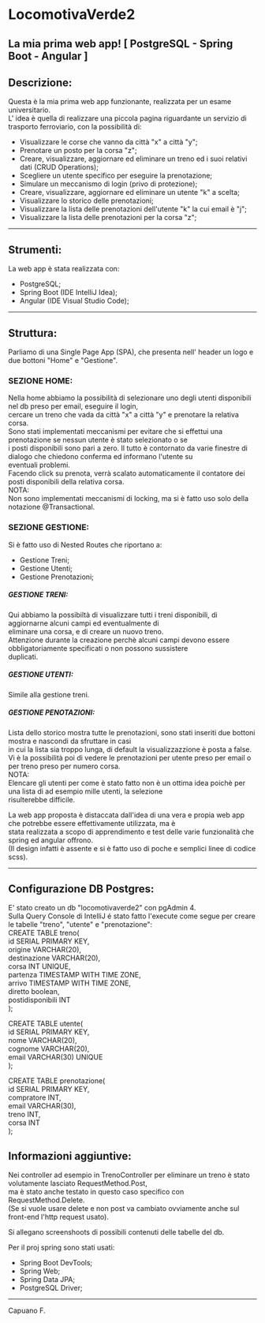 # LocomotivaVerde2
La mia prima web app! [ PostgreSQL - Spring Boot - Angular ]
---

## Descrizione:

Questa è la mia prima web app funzionante, realizzata per un esame universitario.  
L' idea è quella di realizzare una piccola pagina riguardante un servizio di trasporto ferroviario, con la possibilità di:  
- Visualizzare le corse che vanno da città "x" a città "y";
- Prenotare un posto per la corsa "z";
- Creare, visualizzare, aggiornare ed eliminare un treno ed i suoi relativi dati (CRUD Operations);
- Scegliere un utente specifico per eseguire la prenotazione;
- Simulare un meccanismo di login (privo di protezione);
- Creare, visualizzare, aggiornare ed eliminare un utente "k" a scelta;
- Visualizzare lo storico delle prenotazioni;
- Visualizzare la lista delle prenotazioni dell'utente "k" la cui email è "j";
- Visualizzare la lista delle prenotazioni per la corsa "z";
  
---

## Strumenti:

La web app è stata realizzata con:  
- PostgreSQL;
- Spring Boot (IDE IntelliJ Idea);
- Angular (IDE Visual Studio Code);
  
---

## Struttura:

Parliamo di una Single Page App (SPA), che presenta nell' header un logo e due bottoni "Home" e "Gestione".

### SEZIONE HOME:
Nella home abbiamo la possibilità di selezionare uno degli utenti disponibili nel db preso per email, eseguire il login,  
cercare un treno che vada da città "x" a città "y" e prenotare la relativa corsa.  
Sono stati implementati meccanismi per evitare che si effettui una prenotazione se nessun utente è stato selezionato o se    
i posti disponibili sono pari a zero. Il tutto è contornato da varie finestre di dialogo che chiedono conferma ed informano l'utente su  
eventuali problemi.  
Facendo click su prenota, verrà scalato automaticamente il contatore dei posti disponibili della relativa corsa.  
NOTA:  
Non sono implementati meccanismi di locking, ma si è fatto uso solo della notazione @Transactional.  

### SEZIONE GESTIONE:
Si è fatto uso di Nested Routes che riportano a:  
- Gestione Treni;
- Gestione Utenti;
- Gestione Prenotazioni;
  
##### GESTIONE TRENI:
Qui abbiamo la possibiltà di visualizzare tutti i treni disponibili, di aggiornarne alcuni campi ed eventualmente di  
eliminare una corsa, e di creare un nuovo treno.  
Attenzione durante la creazione perchè alcuni campi devono essere obbligatoriamente specificati o non possono sussistere  
duplicati.  
  
##### GESTIONE UTENTI:
Simile alla gestione treni.  
  
##### GESTIONE PENOTAZIONI:
Lista dello storico mostra tutte le prenotazioni, sono stati inseriti due bottoni mostra e nascondi da sfruttare in casi   
in cui la lista sia troppo lunga, di default la visualizzazzione è posta a false.  
Vi è la possibilità poi di vedere le prenotazioni per utente preso per email o per treno preso per numero corsa.  
NOTA:  
Elencare gli utenti per come è stato fatto non è un ottima idea poichè per una lista di ad esempio mille utenti, la selezione  
risulterebbe difficile.  


La web app proposta è distaccata dall'idea di una vera e propia web app che potrebbe essere effettivamente utilizzata, ma è  
stata realizzata a scopo di apprendimento e test delle varie funzionalità che spring ed angular offrono.  
(Il design infatti è assente e si è fatto uso di  poche e semplici linee di codice scss).  

---

## Configurazione DB Postgres:
E' stato creato un db "locomotivaverde2" con pgAdmin 4.   
Sulla Query Console di IntelliJ é stato fatto l'execute come segue per creare le tabelle "treno", "utente" e "prenotazione":  
CREATE TABLE treno(  
  id SERIAL PRIMARY KEY,  
  origine VARCHAR(20),  
  destinazione VARCHAR(20),  
  corsa INT UNIQUE,  
  partenza TIMESTAMP WITH TIME ZONE,  
  arrivo TIMESTAMP WITH TIME ZONE,  
  diretto boolean,  
  postidisponibili INT  
);  

CREATE TABLE utente(  
  id SERIAL PRIMARY KEY,  
  nome VARCHAR(20),  
  cognome VARCHAR(20),  
  email VARCHAR(30) UNIQUE  
);  

CREATE TABLE prenotazione(  
  id SERIAL PRIMARY KEY,  
  compratore INT,  
  email VARCHAR(30),  
  treno INT,  
  corsa INT  
);  

## Informazioni aggiuntive:
Nei controller ad esempio in TrenoController per eliminare un treno è stato volutamente lasciato RequestMethod.Post,    
ma è stato anche testato in questo caso specifico con RequestMethod.Delete.  
(Se si vuole usare delete e non post va cambiato ovviamente anche sul front-end l'http request usato).  

Si allegano screenshoots di possibili contenuti delle tabelle del db.  

Per il proj spring sono stati usati:  
- Spring Boot DevTools;
- Spring Web;
- Spring Data JPA;
- PostgreSQL Driver; 

---

Capuano F.
